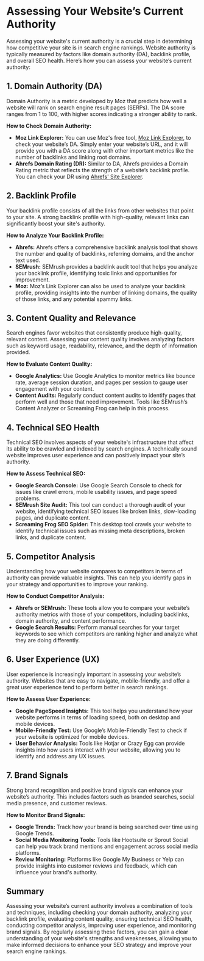 # Assessing Your Website’s Current Authority

Assessing your website's current authority is a crucial step in determining how competitive your site is in search engine rankings. Website authority is typically measured by factors like domain authority (DA), backlink profile, and overall SEO health. Here’s how you can assess your website’s current authority:

## 1. Domain Authority (DA)
Domain Authority is a metric developed by Moz that predicts how well a website will rank on search engine result pages (SERPs). The DA score ranges from 1 to 100, with higher scores indicating a stronger ability to rank.

**How to Check Domain Authority:**
- **Moz Link Explorer:** You can use Moz's free tool, [Moz Link Explorer](https://moz.com/link-explorer), to check your website’s DA. Simply enter your website’s URL, and it will provide you with a DA score along with other important metrics like the number of backlinks and linking root domains.
- **Ahrefs Domain Rating (DR):** Similar to DA, Ahrefs provides a Domain Rating metric that reflects the strength of a website’s backlink profile. You can check your DR using [Ahrefs' Site Explorer](https://ahrefs.com/site-explorer).

## 2. Backlink Profile
Your backlink profile consists of all the links from other websites that point to your site. A strong backlink profile with high-quality, relevant links can significantly boost your site's authority.

**How to Analyze Your Backlink Profile:**
- **Ahrefs:** Ahrefs offers a comprehensive backlink analysis tool that shows the number and quality of backlinks, referring domains, and the anchor text used.
- **SEMrush:** SEMrush provides a backlink audit tool that helps you analyze your backlink profile, identifying toxic links and opportunities for improvement.
- **Moz:** Moz’s Link Explorer can also be used to analyze your backlink profile, providing insights into the number of linking domains, the quality of those links, and any potential spammy links.

## 3. Content Quality and Relevance
Search engines favor websites that consistently produce high-quality, relevant content. Assessing your content quality involves analyzing factors such as keyword usage, readability, relevance, and the depth of information provided.

**How to Evaluate Content Quality:**
- **Google Analytics:** Use Google Analytics to monitor metrics like bounce rate, average session duration, and pages per session to gauge user engagement with your content.
- **Content Audits:** Regularly conduct content audits to identify pages that perform well and those that need improvement. Tools like SEMrush’s Content Analyzer or Screaming Frog can help in this process.

## 4. Technical SEO Health
Technical SEO involves aspects of your website's infrastructure that affect its ability to be crawled and indexed by search engines. A technically sound website improves user experience and can positively impact your site’s authority.

**How to Assess Technical SEO:**
- **Google Search Console:** Use Google Search Console to check for issues like crawl errors, mobile usability issues, and page speed problems.
- **SEMrush Site Audit:** This tool can conduct a thorough audit of your website, identifying technical SEO issues like broken links, slow-loading pages, and duplicate content.
- **Screaming Frog SEO Spider:** This desktop tool crawls your website to identify technical issues such as missing meta descriptions, broken links, and duplicate content.

## 5. Competitor Analysis
Understanding how your website compares to competitors in terms of authority can provide valuable insights. This can help you identify gaps in your strategy and opportunities to improve your ranking.

**How to Conduct Competitor Analysis:**
- **Ahrefs or SEMrush:** These tools allow you to compare your website’s authority metrics with those of your competitors, including backlinks, domain authority, and content performance.
- **Google Search Results:** Perform manual searches for your target keywords to see which competitors are ranking higher and analyze what they are doing differently.

## 6. User Experience (UX)
User experience is increasingly important in assessing your website’s authority. Websites that are easy to navigate, mobile-friendly, and offer a great user experience tend to perform better in search rankings.

**How to Assess User Experience:**
- **Google PageSpeed Insights:** This tool helps you understand how your website performs in terms of loading speed, both on desktop and mobile devices.
- **Mobile-Friendly Test:** Use Google’s Mobile-Friendly Test to check if your website is optimized for mobile devices.
- **User Behavior Analysis:** Tools like Hotjar or Crazy Egg can provide insights into how users interact with your website, allowing you to identify and address any UX issues.

## 7. Brand Signals
Strong brand recognition and positive brand signals can enhance your website’s authority. This includes factors such as branded searches, social media presence, and customer reviews.

**How to Monitor Brand Signals:**
- **Google Trends:** Track how your brand is being searched over time using Google Trends.
- **Social Media Monitoring Tools:** Tools like Hootsuite or Sprout Social can help you track brand mentions and engagement across social media platforms.
- **Review Monitoring:** Platforms like Google My Business or Yelp can provide insights into customer reviews and feedback, which can influence your brand's authority.

## Summary

Assessing your website’s current authority involves a combination of tools and techniques, including checking your domain authority, analyzing your backlink profile, evaluating content quality, ensuring technical SEO health, conducting competitor analysis, improving user experience, and monitoring brand signals. By regularly assessing these factors, you can gain a clear understanding of your website's strengths and weaknesses, allowing you to make informed decisions to enhance your SEO strategy and improve your search engine rankings.


